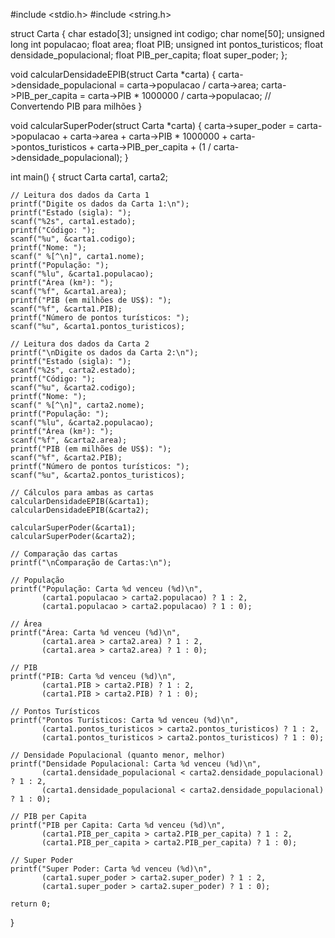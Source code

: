 #include <stdio.h>
#include <string.h>

struct Carta {
    char estado[3];
    unsigned int codigo;
    char nome[50];
    unsigned long int populacao;
    float area;
    float PIB;
    unsigned int pontos_turisticos;
    float densidade_populacional;
    float PIB_per_capita;
    float super_poder;
};

void calcularDensidadeEPIB(struct Carta *carta) {
    carta->densidade_populacional = carta->populacao / carta->area;
    carta->PIB_per_capita = carta->PIB * 1000000 / carta->populacao; // Convertendo PIB para milhões
}

void calcularSuperPoder(struct Carta *carta) {
    carta->super_poder = carta->populacao + carta->area + carta->PIB * 1000000 + 
                         carta->pontos_turisticos + carta->PIB_per_capita + 
                         (1 / carta->densidade_populacional);
}

int main() {
    struct Carta carta1, carta2;
    
    // Leitura dos dados da Carta 1
    printf("Digite os dados da Carta 1:\n");
    printf("Estado (sigla): ");
    scanf("%2s", carta1.estado);
    printf("Código: ");
    scanf("%u", &carta1.codigo);
    printf("Nome: ");
    scanf(" %[^\n]", carta1.nome);
    printf("População: ");
    scanf("%lu", &carta1.populacao);
    printf("Área (km²): ");
    scanf("%f", &carta1.area);
    printf("PIB (em milhões de US$): ");
    scanf("%f", &carta1.PIB);
    printf("Número de pontos turísticos: ");
    scanf("%u", &carta1.pontos_turisticos);
    
    // Leitura dos dados da Carta 2
    printf("\nDigite os dados da Carta 2:\n");
    printf("Estado (sigla): ");
    scanf("%2s", carta2.estado);
    printf("Código: ");
    scanf("%u", &carta2.codigo);
    printf("Nome: ");
    scanf(" %[^\n]", carta2.nome);
    printf("População: ");
    scanf("%lu", &carta2.populacao);
    printf("Área (km²): ");
    scanf("%f", &carta2.area);
    printf("PIB (em milhões de US$): ");
    scanf("%f", &carta2.PIB);
    printf("Número de pontos turísticos: ");
    scanf("%u", &carta2.pontos_turisticos);
    
    // Cálculos para ambas as cartas
    calcularDensidadeEPIB(&carta1);
    calcularDensidadeEPIB(&carta2);
    
    calcularSuperPoder(&carta1);
    calcularSuperPoder(&carta2);
    
    // Comparação das cartas
    printf("\nComparação de Cartas:\n");
    
    // População
    printf("População: Carta %d venceu (%d)\n", 
           (carta1.populacao > carta2.populacao) ? 1 : 2,
           (carta1.populacao > carta2.populacao) ? 1 : 0);
    
    // Área
    printf("Área: Carta %d venceu (%d)\n", 
           (carta1.area > carta2.area) ? 1 : 2,
           (carta1.area > carta2.area) ? 1 : 0);
    
    // PIB
    printf("PIB: Carta %d venceu (%d)\n", 
           (carta1.PIB > carta2.PIB) ? 1 : 2,
           (carta1.PIB > carta2.PIB) ? 1 : 0);
    
    // Pontos Turísticos
    printf("Pontos Turísticos: Carta %d venceu (%d)\n", 
           (carta1.pontos_turisticos > carta2.pontos_turisticos) ? 1 : 2,
           (carta1.pontos_turisticos > carta2.pontos_turisticos) ? 1 : 0);
    
    // Densidade Populacional (quanto menor, melhor)
    printf("Densidade Populacional: Carta %d venceu (%d)\n", 
           (carta1.densidade_populacional < carta2.densidade_populacional) ? 1 : 2,
           (carta1.densidade_populacional < carta2.densidade_populacional) ? 1 : 0);
    
    // PIB per Capita
    printf("PIB per Capita: Carta %d venceu (%d)\n", 
           (carta1.PIB_per_capita > carta2.PIB_per_capita) ? 1 : 2,
           (carta1.PIB_per_capita > carta2.PIB_per_capita) ? 1 : 0);
    
    // Super Poder
    printf("Super Poder: Carta %d venceu (%d)\n", 
           (carta1.super_poder > carta2.super_poder) ? 1 : 2,
           (carta1.super_poder > carta2.super_poder) ? 1 : 0);
    
    return 0;
}
